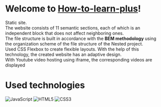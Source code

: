 
# Welcome to **[How-to-learn-plus](https://foxriver660.github.io/how-to-learn-plus/)**!

  

  
Static site.   
The website consists of 11 semantic sections, each of which is an independent block that does not affect neighboring ones.  
The file structure is built in accordance with the **BEM methodology** using the organization scheme of the file structure of the Nested project.  
Used CSS Flexbox to create flexible layouts. With the help of this technology, the created website has an adaptive design.  
With Youtube video hosting using iframe, the corresponding videos are displayed  

# Used technologies

  

![JavaScript](https://img.shields.io/badge/javascript-%23323330.svg?style=for-the-badge&logo=javascript&logoColor=%23F7DF1E) ![HTML5](https://img.shields.io/badge/html5-%23E34F26.svg?style=for-the-badge&logo=html5&logoColor=white) ![CSS3](https://img.shields.io/badge/css3-%231572B6.svg?style=for-the-badge&logo=css3&logoColor=white) 

